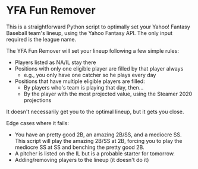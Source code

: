 # YFA Fun Remover

This is a straightforward Python script to optimally set your Yahoo! Fantasy Baseball team's lineup, using the Yahoo
Fantasy API. The only input required is the league name.

The YFA Fun Remover will set your lineup following a few simple rules:
* Players listed as NA/IL stay there
* Positions with only one eligible player are filled by that player always 
    * e.g., you only have one catcher so he plays every day
* Positions that have multiple eligible players are filled:
    * By players who's team is playing that day, then...
    * By the player with the most projected value, using the Steamer 2020 projections

It doesn't necessarily get you to the optimal lineup, but it gets you close.

Edge cases where it fails:
* You have an pretty good 2B, an amazing 2B/SS, and a mediocre SS. This script will play the amazing 2B/SS at 2B, 
forcing you to play the mediocre SS at SS and benching the pretty good 2B.
* A pitcher is listed on the IL but is a probable starter for tomorrow.
* Adding/removing players to the lineup (it doesn't do it)
